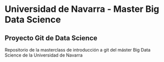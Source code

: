 # Universidad de Navarra - Master Big Data Science

## Proyecto Git de Data Science

Repositorio de la masterclass de introducción a git del máster Big Data Science de la Universidad de Navarra
